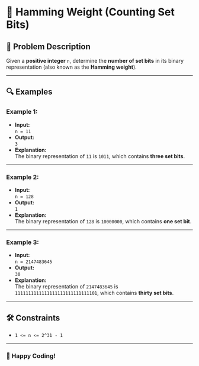 # 🧮 Hamming Weight (Counting Set Bits)

## 📜 Problem Description
Given a **positive integer** `n`, determine the **number of set bits** in its binary representation (also known as the **Hamming weight**).  

---

## 🔍 Examples

### Example 1:
- **Input:**  
  `n = 11`
- **Output:**  
  `3`
- **Explanation:**  
  The binary representation of `11` is `1011`, which contains **three set bits**.

---

### Example 2:
- **Input:**  
  `n = 128`
- **Output:**  
  `1`
- **Explanation:**  
  The binary representation of `128` is `10000000`, which contains **one set bit**.

---

### Example 3:
- **Input:**  
  `n = 2147483645`
- **Output:**  
  `30`
- **Explanation:**  
  The binary representation of `2147483645` is `1111111111111111111111111111101`, which contains **thirty set bits**.

---

## 🛠️ Constraints
- `1 <= n <= 2^31 - 1`

---

### 🌟 Happy Coding!
